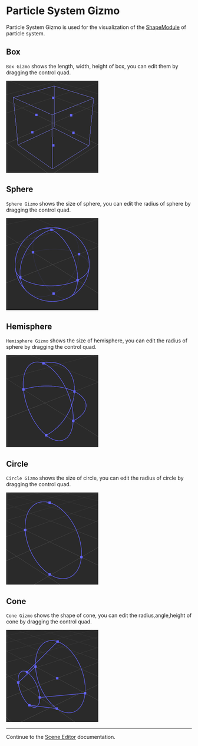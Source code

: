 # Particle System Gizmo
Particle System Gizmo is used for the visualization of the [ShapeModule](../particle-system/emitter.md) of particle system.
## Box
`Box Gizmo` shows the length, width, height of box, you can edit them by dragging the control quad.

![particle box gizmo](images/particle-box-gizmo.png)

## Sphere
`Sphere Gizmo` shows the size of sphere, you can edit the radius of sphere by dragging the control quad.

![particle sphere gizmo](images/particle-sphere-gizmo.png)

## Hemisphere
`Hemisphere Gizmo` shows the size of hemisphere, you can edit the radius of sphere by dragging the control quad.

![particle hemisphere gizmo](images/particle-hemisphere-gizmo.png)

## Circle
`Circle Gizmo` shows the size of circle, you can edit the radius of circle by dragging the control quad.

![particle circle gizmo](images/particle-circle-gizmo.png)

## Cone
`Cone Gizmo` shows the shape of cone, you can edit the radius,angle,height of cone by dragging the control quad.

![particle cone gizmo](images/particle-cone-gizmo.png)

---

Continue to the [Scene Editor](index.md) documentation.